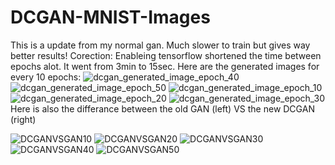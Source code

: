 # DCGAN-MNIST-Images
This is a update from my normal gan. Much slower to train but gives way better results!
Corection: Enableing tensorflow shortened the time between epochs alot. It went from 3min to 15sec.
Here are the generated images for every 10 epochs:
![dcgan_generated_image_epoch_40](https://user-images.githubusercontent.com/57365322/113790943-d14c3400-9742-11eb-875a-a6a8866ba68d.png)
![dcgan_generated_image_epoch_50](https://user-images.githubusercontent.com/57365322/113790946-d27d6100-9742-11eb-9d8a-39ebf11052d4.png)
![dcgan_generated_image_epoch_10](https://user-images.githubusercontent.com/57365322/113790947-d27d6100-9742-11eb-86d9-e1991c91099c.png)
![dcgan_generated_image_epoch_20](https://user-images.githubusercontent.com/57365322/113790949-d315f780-9742-11eb-9f24-cafa130befe4.png)
![dcgan_generated_image_epoch_30](https://user-images.githubusercontent.com/57365322/113790950-d315f780-9742-11eb-8481-7ded1498a42b.png)
Here is also the differance between the old GAN (left) VS the new DCGAN (right)

![DCGANVSGAN10](https://user-images.githubusercontent.com/57365322/113791023-ff317880-9742-11eb-92bf-c570a8ed87ef.jpg)
![DCGANVSGAN20](https://user-images.githubusercontent.com/57365322/113791027-0062a580-9743-11eb-9cdc-a73b0b7d582d.jpg)
![DCGANVSGAN30](https://user-images.githubusercontent.com/57365322/113791030-022c6900-9743-11eb-90bd-b500f2e9c3d6.jpg)
![DCGANVSGAN40](https://user-images.githubusercontent.com/57365322/113791031-035d9600-9743-11eb-990c-dc6670c5e813.jpg)
![DCGANVSGAN50](https://user-images.githubusercontent.com/57365322/113791037-05275980-9743-11eb-81de-8e61e96272ad.jpg)
